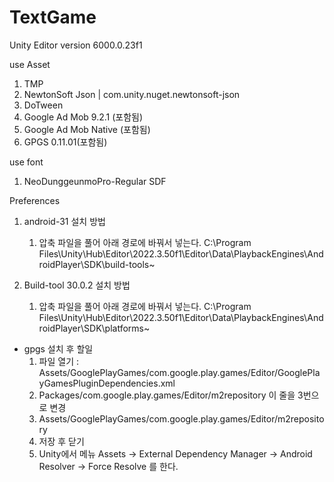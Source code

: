 # TextGame

Unity Editor version 6000.0.23f1

use Asset
1. TMP
2. NewtonSoft Json | com.unity.nuget.newtonsoft-json
3. DoTween
4. Google Ad Mob 9.2.1 (포함됨)
5. Google Ad Mob Native (포함됨)
6. GPGS 0.11.01(포함됨)

use font
1. NeoDunggeunmoPro-Regular SDF

Preferences

1. android-31
    설치 방법  
    1. 압축 파일을 풀어  아래 경로에 바꿔서 넣는다.
        C:\Program Files\Unity\Hub\Editor\2022.3.50f1\Editor\Data\PlaybackEngines\AndroidPlayer\SDK\build-tools\~

2. Build-tool 30.0.2
    설치 방법  
    1. 압축 파일을 풀어 아래 경로에 바꿔서 넣는다.
        C:\Program Files\Unity\Hub\Editor\2022.3.50f1\Editor\Data\PlaybackEngines\AndroidPlayer\SDK\platforms\~



* gpgs 설치 후 할일
    1. 파일 열기 : Assets/GooglePlayGames/com.google.play.games/Editor/GooglePlayGamesPluginDependencies.xml
    2. <repository>Packages/com.google.play.games/Editor/m2repository</repository> 이 줄을 3번으로 변경
    3. <repository>Assets/GooglePlayGames/com.google.play.games/Editor/m2repository</repository>
    4. 저장 후 닫기
    5. Unity에서 메뉴 Assets -> External Dependency Manager -> Android Resolver -> Force Resolve 를 한다.
